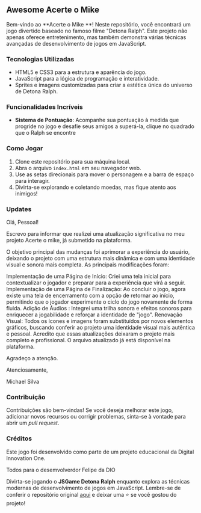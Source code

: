 ## Awesome Acerte o Mike

<p align="center">
  <img"src/images/player.png" alt="Acerte o Mike">
</p>

Bem-vindo ao **Acerte o Mike **! Neste repositório, você encontrará um jogo divertido baseado no famoso filme "Detona Ralph". Este projeto não apenas oferece entretenimento, mas também demonstra várias técnicas avançadas de desenvolvimento de jogos em JavaScript.

### Tecnologias Utilizadas

- HTML5 e CSS3 para a estrutura e aparência do jogo.
- JavaScript para a lógica de programação e interatividade.
- Sprites e imagens customizadas para criar a estética única do universo de Detona Ralph.

### Funcionalidades Incríveis

- **Sistema de Pontuação**: Acompanhe sua pontuação à medida que progride no jogo e desafie seus amigos a superá-la, clique no quadrado que o Ralph se encontre

### Como Jogar
1. Clone este repositório para sua máquina local.
2. Abra o arquivo `index.html` em seu navegador web.
3. Use as setas direcionais para mover o personagem e a barra de espaço para interagir.
4. Divirta-se explorando e coletando moedas, mas fique atento aos inimigos!

### Updates
Olá, Pessoal!

Escrevo para informar que realizei uma atualização significativa no meu projeto Acerte o  mike, já submetido na plataforma.

O objetivo principal das mudanças foi aprimorar a experiência do usuário, deixando o projeto com uma estrutura mais dinâmica e com uma identidade visual e sonora mais completa. As principais modificações foram:

Implementação de uma Página de Início: Criei uma tela inicial para contextualizar o jogador e preparar para a experiência que virá a seguir.
Implementação de uma Página de Finalização: Ao concluir o jogo, agora existe uma tela de encerramento com a opção de retornar ao início, permitindo que o jogador experimente o ciclo do jogo novamente de forma fluida.
Adição de Áudios : Integrei uma trilha sonora e efeitos sonoros para enriquecer a jogabilidade e reforçar a identidade de "jogo".
Renovação Visual: Todos os ícones e imagens foram substituídos por novos elementos gráficos, buscando conferir ao projeto uma identidade visual mais autêntica e pessoal.
Acredito que essas atualizações deixaram o projeto mais completo e profissional. O arquivo atualizado já está disponível na plataforma.

Agradeço a atenção.

Atenciosamente,

Michael Silva

### Contribuição

Contribuições são bem-vindas! Se você deseja melhorar este jogo, adicionar novos recursos ou corrigir problemas, sinta-se à vontade para abrir um _pull request_.

### Créditos

Este jogo foi desenvolvido como parte de um projeto educacional da Digital Innovation One.

Todos para o desemvolverdor Felipe da DIO

Divirta-se jogando o **JSGame Detona Ralph** enquanto explora as técnicas modernas de desenvolvimento de jogos em JavaScript. Lembre-se de conferir o repositório original [aqui](https://github.com/digitalinnovationone/jsgame-detona-ralph) e deixar uma ⭐️ se você gostou do projeto!
